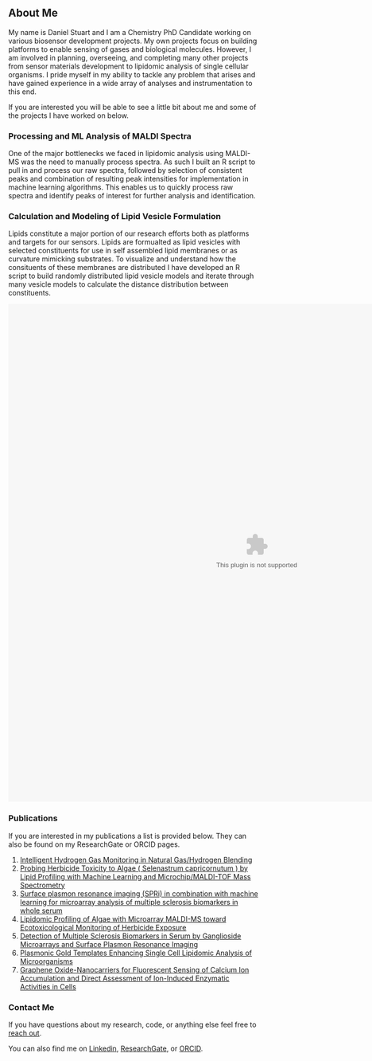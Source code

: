 ## About Me ##
My name is Daniel Stuart and I am a Chemistry PhD Candidate working on various biosensor development projects. My own projects focus on building platforms to enable sensing of gases and biological molecules. However, I am involved in planning, overseeing, and completing many other projects from sensor materials development to lipidomic analysis of single cellular organisms. I pride myself in my ability to tackle any problem that arises and have gained experience in a wide array of analyses and instrumentation to this end. 

If you are interested you will be able to see a little bit about me and some of the projects I have worked on below.

### Processing and ML Analysis of MALDI Spectra ###
One of the major bottlenecks we faced in lipidomic analysis using MALDI-MS was the need to manually process spectra. As such I built an R script to pull in and process our raw spectra, followed by selection of consistent peaks and combination of resulting peak intensities for implementation in machine learning algorithms. This enables us to quickly process raw spectra and identify peaks of interest for further analysis and identification. 

### Calculation and Modeling of Lipid Vesicle Formulation ###
Lipids constitute a major portion of our research efforts both as platforms and targets for our sensors. Lipids are formualted as lipid vesicles with selected constituents for use in self assembled lipid membranes or as curvature mimicking substrates. To visualize and understand how the consituents of these membranes are distributed I have developed an R script to build randomly distributed lipid vesicle models and iterate through many vesicle models to calculate the distance distribution between constituents.

<object data="../assets/Lipid Vesicle.html" width="1000" height="1000" type='application/html'></object>

<object data="../assets/GM1 Distribution.pdf" width="1000" height="1000" type='application/pdf'></object>

### Publications ###
If you are interested in my publications a list is provided below. They can also be found on my ResearchGate or ORCID pages.

1. [Intelligent Hydrogen Gas Monitoring in Natural Gas/Hydrogen Blending](http://dx.doi.org/10.4043/32007-MS)
2. [Probing Herbicide Toxicity to Algae ( Selenastrum capricornutum ) by Lipid Profiling with Machine Learning and Microchip/MALDI-TOF Mass Spectrometry](http://dx.doi.org/10.1021/acs.chemrestox.1c00397)
3. [Surface plasmon resonance imaging (SPRi) in combination with machine learning for microarray analysis of multiple sclerosis biomarkers in whole serum](http://dx.doi.org/10.1016/j.biosx.2022.100127)
4. [Lipidomic Profiling of Algae with Microarray MALDI-MS toward Ecotoxicological Monitoring of Herbicide Exposure](http://dx.doi.org/10.1021/acs.chemrestox.1c00397)
5. [Detection of Multiple Sclerosis Biomarkers in Serum by Ganglioside Microarrays and Surface Plasmon Resonance Imaging](http://dx.doi.org/10.1016/j.biosx.2022.100127)
6. [Plasmonic Gold Templates Enhancing Single Cell Lipidomic Analysis of Microorganisms](http://dx.doi.org/10.1021/acs.analchem.9b05285)
7. [Graphene Oxide-Nanocarriers for Fluorescent Sensing of Calcium Ion Accumulation and Direct Assessment of Ion-Induced Enzymatic Activities in Cells](http://dx.doi.org/10.1021/acsanm.9b01160)

### Contact Me ###
If you have questions about my research, code, or anything else feel free to [reach out](mailto:dstua003@ucr.edu). 

You can also find me on [Linkedin](https://www.linkedin.com/in/danieldstuart), [ResearchGate](https://www.researchgate.net/profile/Daniel-Stuart-8), or [ORCID](https://orcid.org/0000-0001-6282-9373).
